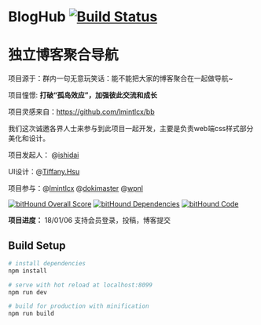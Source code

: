 # BlogHub  [![Build Status](https://travis-ci.org/ishidai/BlogHub.svg?branch=master)](https://travis-ci.org/ishidai/BlogHub)

# 独立博客聚合导航

项目源于：群内一句无意玩笑话：能不能把大家的博客聚合在一起做导航~ 

项目憧憬:  **打破“孤岛效应”，加强彼此交流和成长**

项目灵感来自：https://github.com/lmintlcx/bb

我们这次诚邀各界人士来参与到此项目一起开发，主要是负责web端css样式部分美化和设计。

项目发起人： @[ishidai](https://github.com/ishidai)

UI设计：@[Tiffany.Hsu](https://weibo.com/u/5632998333)

项目参与：@[lmintlcx](https://github.com/lmintlcx) @[dokimaster](https://github.com/dokimaster) @[wpnl](https://github.com/wpnl)

[![bitHound Overall Score](https://www.bithound.io/github/ishidai/BlogHub/badges/score.svg)](https://www.bithound.io/github/ishidai/BlogHub) [![bitHound Dependencies](https://www.bithound.io/github/ishidai/BlogHub/badges/dependencies.svg)](https://www.bithound.io/github/ishidai/BlogHub/master/dependencies/npm) [![bitHound Code](https://www.bithound.io/github/ishidai/BlogHub/badges/code.svg)](https://www.bithound.io/github/ishidai/BlogHub)

**项目进度：** 18/01/06  支持会员登录，投稿，博客提交

## Build Setup

``` bash
# install dependencies
npm install

# serve with hot reload at localhost:8099
npm run dev

# build for production with minification
npm run build

